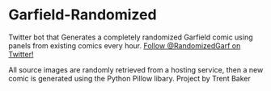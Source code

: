 # Garfield-Randomized
 Twitter bot that Generates a completely randomized Garfield comic using panels from existing comics every hour.
 [Follow @RandomizedGarf on Twitter!](https://twitter.com/RandomizedGarf)

 All source images are randomly retrieved from a hosting service, then a new comic is generated using the Python Pillow libary. Project by Trent Baker
